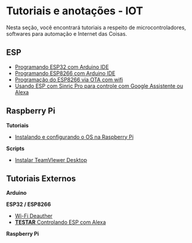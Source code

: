 # Tutoriais e anotações - IOT

Nesta seção, você encontrará tutoriais a respeito de microcontroladores, softwares para automação e Internet das Coisas.

## ESP

- [Programando ESP32 com Arduino IDE](https://github.com/williampilger/tutoriais/blob/master/iot/esp/programando_ESP32_com_Arduino_IDE.md)
- [Programando ESP8266 com Arduino IDE](https://github.com/williampilger/tutoriais/blob/master/iot/esp/programando_ESP8266_com_Arduino_IDE.md)
- [Programação do ESP8266 via OTA com wifi](https://github.com/williampilger/tutoriais/blob/master/iot/esp/programa%C3%A7%C3%A3o_do_ESP8266_via_OTA.md)
- [Usando ESP com Sinric Pro para controle com Google Assistente ou Alexa](https://github.com/williampilger/tutoriais/blob/master/iot/esp/eps_com_sinric.md)


## Raspberry Pi

**Tutoriais**

- [Instalando e configurando o OS na Raspberry Pi](https://github.com/williampilger/tutoriais/blob/master/iot/raspberrypi/tutoriais/instalando_e_configurando_os_raspberrypi.md)

**Scripts**

- [Instalar TeamVIewer Desktop](https://raw.githubusercontent.com/williampilger/tutoriais/master/iot/raspberrypi/scripts/install_teamviewer.sh)



## Tutoriais Externos

**Arduino**

**ESP32 / ESP8266**

- [Wi-Fi Deauther](https://github.com/spacehuhntech/esp8266_deauther/wiki/Installation)
- [ **TESTAR** Controlando ESP com Alexa](https://randomnerdtutorials.com/alexa-echo-with-esp32-and-esp8266/)

**Raspberry Pi**

